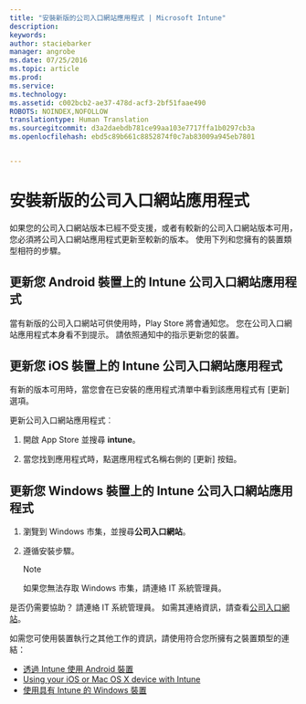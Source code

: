 ```yaml
---
title: "安裝新版的公司入口網站應用程式 | Microsoft Intune"
description: 
keywords: 
author: staciebarker
manager: angrobe
ms.date: 07/25/2016
ms.topic: article
ms.prod: 
ms.service: 
ms.technology: 
ms.assetid: c002bcb2-ae37-478d-acf3-2bf51faae490
ROBOTS: NOINDEX,NOFOLLOW
translationtype: Human Translation
ms.sourcegitcommit: d3a2daebdb781ce99aa103e7717ffa1b0297cb3a
ms.openlocfilehash: ebd5c89b661c8852874f0c7ab83009a945eb7801


---
```


# 安裝新版的公司入口網站應用程式

如果您的公司入口網站版本已經不受支援，或者有較新的公司入口網站版本可用，您必須將公司入口網站應用程式更新至較新的版本。 使用下列和您擁有的裝置類型相符的步驟。

## 更新您 Android 裝置上的 Intune 公司入口網站應用程式

當有新版的公司入口網站可供使用時，Play Store 將會通知您。 您在公司入口網站應用程式本身看不到提示。 請依照通知中的指示更新您的裝置。

## 更新您 iOS 裝置上的 Intune 公司入口網站應用程式

有新的版本可用時，當您會在已安裝的應用程式清單中看到該應用程式有 [更新] 選項。  

更新公司入口網站應用程式︰

1. 開啟 App Store 並搜尋 **intune**。

2. 當您找到應用程式時，點選應用程式名稱右側的 [更新] 按鈕。

## 更新您 Windows 裝置上的 Intune 公司入口網站應用程式

1.  瀏覽到 Windows 市集，並搜尋**公司入口網站**。

2.  遵循安裝步驟。

    > [!NOTE]
    > 如果您無法存取 Windows 市集，請連絡 IT 系統管理員。


是否仍需要協助？ 請連絡 IT 系統管理員。 如需其連絡資訊，請查看[公司入口網站](http://portal.manage.microsoft.com)。

如需您可使用裝置執行之其他工作的資訊，請使用符合您所擁有之裝置類型的連結：

- [透過 Intune 使用 Android 裝置](using-your-android-device-with-intune.md)</br>
- [Using your iOS or Mac OS X device with Intune](using-your-ios-or-mac-os-x-device-with-intune.md)</br>
- [使用具有 Intune 的 Windows 裝置](using-your-windows-device-with-intune.md)



<!--HONumber=Aug16_HO4-->


